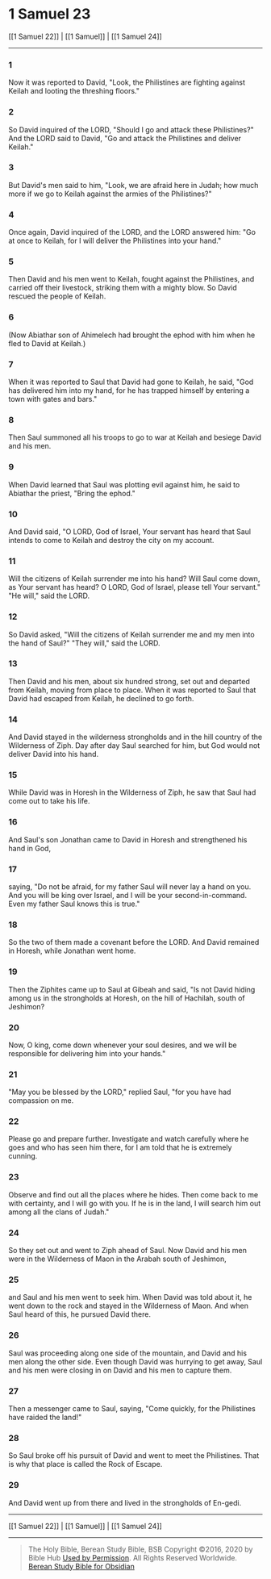 # 1 Samuel 23

[[1 Samuel 22]] | [[1 Samuel]] | [[1 Samuel 24]]

---

### 1
Now it was reported to David, "Look, the Philistines are fighting against Keilah and looting the threshing floors."

### 2
So David inquired of the LORD, "Should I go and attack these Philistines?" And the LORD said to David, "Go and attack the Philistines and deliver Keilah."

### 3
But David's men said to him, "Look, we are afraid here in Judah; how much more if we go to Keilah against the armies of the Philistines?"

### 4
Once again, David inquired of the LORD, and the LORD answered him: "Go at once to Keilah, for I will deliver the Philistines into your hand."

### 5
Then David and his men went to Keilah, fought against the Philistines, and carried off their livestock, striking them with a mighty blow. So David rescued the people of Keilah.

### 6
(Now Abiathar son of Ahimelech had brought the ephod with him when he fled to David at Keilah.)

### 7
When it was reported to Saul that David had gone to Keilah, he said, "God has delivered him into my hand, for he has trapped himself by entering a town with gates and bars."

### 8
Then Saul summoned all his troops to go to war at Keilah and besiege David and his men.

### 9
When David learned that Saul was plotting evil against him, he said to Abiathar the priest, "Bring the ephod."

### 10
And David said, "O LORD, God of Israel, Your servant has heard that Saul intends to come to Keilah and destroy the city on my account.

### 11
Will the citizens of Keilah surrender me into his hand? Will Saul come down, as Your servant has heard? O LORD, God of Israel, please tell Your servant." "He will," said the LORD.

### 12
So David asked, "Will the citizens of Keilah surrender me and my men into the hand of Saul?" "They will," said the LORD.

### 13
Then David and his men, about six hundred strong, set out and departed from Keilah, moving from place to place. When it was reported to Saul that David had escaped from Keilah, he declined to go forth.

### 14
And David stayed in the wilderness strongholds and in the hill country of the Wilderness of Ziph. Day after day Saul searched for him, but God would not deliver David into his hand.

### 15
While David was in Horesh in the Wilderness of Ziph, he saw that Saul had come out to take his life.

### 16
And Saul's son Jonathan came to David in Horesh and strengthened his hand in God,

### 17
saying, "Do not be afraid, for my father Saul will never lay a hand on you. And you will be king over Israel, and I will be your second-in-command. Even my father Saul knows this is true."

### 18
So the two of them made a covenant before the LORD. And David remained in Horesh, while Jonathan went home.

### 19
Then the Ziphites came up to Saul at Gibeah and said, "Is not David hiding among us in the strongholds at Horesh, on the hill of Hachilah, south of Jeshimon?

### 20
Now, O king, come down whenever your soul desires, and we will be responsible for delivering him into your hands."

### 21
"May you be blessed by the LORD," replied Saul, "for you have had compassion on me.

### 22
Please go and prepare further. Investigate and watch carefully where he goes and who has seen him there, for I am told that he is extremely cunning.

### 23
Observe and find out all the places where he hides. Then come back to me with certainty, and I will go with you. If he is in the land, I will search him out among all the clans of Judah."

### 24
So they set out and went to Ziph ahead of Saul. Now David and his men were in the Wilderness of Maon in the Arabah south of Jeshimon,

### 25
and Saul and his men went to seek him. When David was told about it, he went down to the rock and stayed in the Wilderness of Maon. And when Saul heard of this, he pursued David there.

### 26
Saul was proceeding along one side of the mountain, and David and his men along the other side. Even though David was hurrying to get away, Saul and his men were closing in on David and his men to capture them.

### 27
Then a messenger came to Saul, saying, "Come quickly, for the Philistines have raided the land!"

### 28
So Saul broke off his pursuit of David and went to meet the Philistines. That is why that place is called the Rock of Escape.

### 29
And David went up from there and lived in the strongholds of En-gedi.

---

[[1 Samuel 22]] | [[1 Samuel]] | [[1 Samuel 24]]

---

> The Holy Bible, Berean Study Bible, BSB
> Copyright &copy;2016, 2020 by Bible Hub
> [Used by Permission](https://berean.bible/terms.htm). All Rights Reserved Worldwide.
> [Berean Study Bible for Obsidian](https://github.com/gapmiss/berean-study-bible-for-obsidian)</small>

